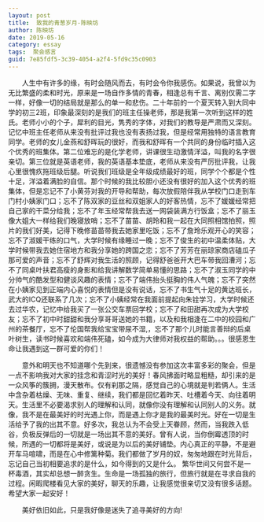 ```yaml
---
layout: post
title:  致我的青葱岁月-陈映坊
author:	陈映坊
date: 2019-05-16
category: essay
tags:  聚会感言
guid: 7e85fdf5-3c39-4054-a2f4-5fd9c35c0903
---
```


&ensp;&ensp;&ensp;&ensp;人生中有许多的缘，有时会随风而去，有时会令你我感伤。如果说，我曾以为无比繁盛的柔和时光，原来是一场自作多情的青春，相逢总有千言、离别仅需二字一样，好像一切的结局就是那么的单一和悲伤。二十年前的一个夏天转入到大同中学的初三2班，印象最深刻的是我们的班主任操老师，那是我第一次听到这样的姓氏。老师小小的个子，犀利的目光，隽秀的字体，对我们的教导是严肃而又深刻。记忆中班主任老师从来没有批评过我也没有表扬过我，但是经常用独特的语言教育同学。老师的女儿金燕和舒晖玩的很好，而我和舒晖有一个共同的身份临时插入这个优秀的班集体。第二位难忘的是化学老师，讲课很生动激情洋溢，叫我的名字很亲切。第三位就是英语老师，我的英语基本垫底，老师从来没有严厉批评我，让我心里很愧疚拖班级后腿。听说我们班级是全年级成绩最好的班，同学个个都是个性十足，洋溢着满脸的自信。那个时候的我比较胆小还没有很好的加入这个优秀的班集体，但是忘记不了小黄芬对我的开导和帮助，每次放假陪伴我从学校门口走到车门村小姨家门口；忘不了陈双家的豆丝和双姐家人的好客热情，忘不了媛媛经常把自己家的干菜分给我；忘不了年玉经常帮我去送一网袋装满方行饭盒；忘不了丽玉像大姐大一样给我们晚寝放哨；忘不了苗苗、胡玲和我一起在大同照相馆拍照，照片的我们好美，记得下晚修苗苗带我去她家里吃饭；忘不了詹玲乐观开心的笑容；忘不了淑媛干练的口气，大学时候有缘睡过一晚；忘不了俊生的初中温柔体贴，大学时候带我去她住宿地方和我分享她的跨国之恋；忘不了芳芳在丽琼家商店磕瓜子那可爱的声音；忘不了舒辉对我生活的照顾，记得舒爸爸开大巴车带我回漕河；忘不了同桌叶扶君高瘦的身影和给我讲解数学简单易懂的思路；忘不了淑玉同学的中分帅气的酷发型和健谈风趣的表情；忘不了端伟抬头挺胸的伟人气魄；忘不了突然在小姨家见到正端内心喜悦的表情但是没有说话，忘不了书生气十足的黄达班长，武大的ICQ还联系了几次；忘不了小姨经常在我面前提起向朱铨学习，大学时候还去过华农，记忆中给我买了一张公交车票回学校；忘不了和田甜再次成为大学校友；忘不了初中时甜甜和我分享哥哥送她的书籍，以及和我相逢在二中的校园和广州的茶餐厅，忘不了伦国帮我给宝宝带尿不湿,，忘不了那个儿时能言善辩的后桌叶树生，读书时候喜欢和端伟死磕，如今成为大律师对我权益的帮助。。。很感恩生命让我遇到这一群可爱的你们！

&ensp;&ensp;&ensp;&ensp;意外和明天也不知道哪个先到来，很遗憾没有参加这次丰富多彩的聚会，但是一点不影响我对大家的挂念和青涩时光的美好！春风拂面时略显粗糙，却引来的是一众风筝的簇拥，漫天散布。仅有刹那之隔，感觉自己的心境就是判若俩人。生活中含杂着枯燥、无味、重复、继续，我们都是回忆着昨天、吐槽着今天、向往着明天。生活里不必要渴求别人的理解和认同，就像你没有理解和认同别人的义务。就像，我不是在最美好的时光遇上你，而是遇上你才是我的最美时光。好在一切是生活给予了我的出其不意。好多次，我总认为不会受上天眷顾，然而，当我跌入低谷，负极反弹后的一切就是一场出其不意的美好。曾有人说，当你倒霉透顶的时候，所遇的一切都将是美好，或说是为以后的美好铺垫。内心真正的平静，不是避开车马喧啸，而是在心中修篱种菊。我们都做了岁月的奴，匆匆地跟在时光背后，忘记自己当初相要追求的是什么，如今得到的又是什么。
繁华世间又何尝不是一杯毒酒，其实却总想一醉贪生。生命是一场孤独的旅行，但旅行就是在寻求自我的过程。闲暇爬楼看见大家的美好，聊天的乐趣，让我感觉很亲切又没有很多话题。希望大家一起安好！

&ensp;&ensp;&ensp;&ensp;美好依旧如此，只是我好像是迷失了追寻美好的方向!
